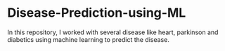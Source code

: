 # Disease-Prediction-using-ML
In this repository, I worked with several disease like heart, parkinson and diabetics using machine learning to predict the disease.

